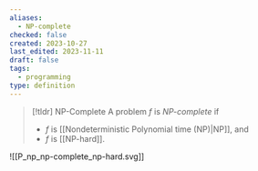 ```yaml
---
aliases:
  - NP-complete
checked: false
created: 2023-10-27
last_edited: 2023-11-11
draft: false
tags:
  - programming
type: definition
---
```

>[!tldr] NP-Complete
>A problem $f$ is *NP-complete* if
>- $f$ is [[Nondeterministic Polynomial time (NP)|NP]], and
>- $f$ is [[NP-hard]].

![[P_np_np-complete_np-hard.svg]]
